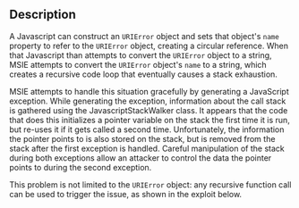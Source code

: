 Description
-----------
A Javascript can construct an `URIError` object and sets that object's `name`
property to refer to the `URIError` object, creating a circular reference. When
that Javascript than attempts to convert the `URIError` object to a string,
MSIE attempts to convert the `URIError` object's `name` to a string, which
creates a recursive code loop that eventually causes a stack exhaustion.

MSIE attempts to handle this situation gracefully by generating a JavaScript
exception. While generating the exception, information about the call stack is
gathered using the JavascriptStackWalker class. It appears that the code that
does this initializes a pointer variable on the stack the first time it is run,
but re-uses it if it gets called a second time. Unfortunately, the information
the pointer points to is also stored on the stack, but is removed from the
stack after the first exception is handled. Careful manipulation of the stack
during both exceptions allow an attacker to control the data the pointer points
to during the second exception.

This problem is not limited to the `URIError` object: any recursive function
call can be used to trigger the issue, as shown in the exploit below.
